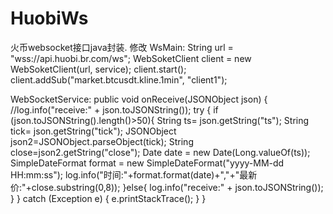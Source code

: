 # HuobiWs
火币websocket接口java封装.
修改
WsMain:
    String url = "wss://api.huobi.br.com/ws";
		WebSoketClient client = new WebSoketClient(url, service);
		client.start();
		client.addSub("market.btcusdt.kline.1min", "client1");
    
WebSocketService:
    public void onReceive(JSONObject json) {
		//log.info("receive:" + json.toJSONString());
		try {
			if (json.toJSONString().length()>50){
				String ts= json.getString("ts");
				String tick= json.getString("tick");
				JSONObject json2=JSONObject.parseObject(tick);
				String close=json2.getString("close");
				Date date = new Date(Long.valueOf(ts));
				SimpleDateFormat format = new SimpleDateFormat("yyyy-MM-dd HH:mm:ss");
				log.info("时间:"+format.format(date)+","+"最新价:"+close.substring(0,8));
			}else{
				log.info("receive:" + json.toJSONString());
			}
		} catch (Exception e) {
			e.printStackTrace();
		}
	}
